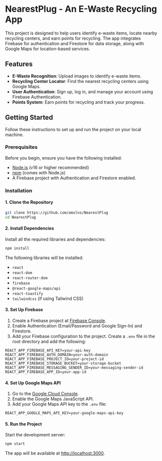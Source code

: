 # NearestPlug - An E-Waste Recycling App

This project is designed to help users identify e-waste items, locate nearby recycling centers, and earn points for recycling. The app integrates Firebase for authentication and Firestore for data storage, along with Google Maps for location-based services.

## Features

- **E-Waste Recognition**: Upload images to identify e-waste items.
- **Recycling Center Locator**: Find the nearest recycling centers using Google Maps.
- **User Authentication**: Sign up, log in, and manage your account using Firebase Authentication.
- **Points System**: Earn points for recycling and track your progress.

## Getting Started

Follow these instructions to set up and run the project on your local machine.

### Prerequisites

Before you begin, ensure you have the following installed:

- [Node.js](https://nodejs.org/) (v16 or higher recommended)
- [npm](https://www.npmjs.com/) (comes with Node.js)
- A Firebase project with Authentication and Firestore enabled.

### Installation

#### 1. Clone the Repository

```bash
git clone https://github.com/amxlns/NearestPlug
cd NearestPlug
```

#### 2. Install Dependencies

Install all the required libraries and dependencies:

```bash
npm install
```

The following libraries will be installed:

- `react`
- `react-dom`
- `react-router-dom`
- `firebase`
- `@react-google-maps/api`
- `react-toastify`
- `tailwindcss` (if using Tailwind CSS)

#### 3. Set Up Firebase

1. Create a Firebase project at [Firebase Console](https://console.firebase.google.com/).
2. Enable Authentication (Email/Password and Google Sign-In) and Firestore.
3. Add your Firebase configuration to the project. Create a `.env` file in the root directory and add the following:

```env
REACT_APP_FIREBASE_API_KEY=your-api-key
REACT_APP_FIREBASE_AUTH_DOMAIN=your-auth-domain
REACT_APP_FIREBASE_PROJECT_ID=your-project-id
REACT_APP_FIREBASE_STORAGE_BUCKET=your-storage-bucket
REACT_APP_FIREBASE_MESSAGING_SENDER_ID=your-messaging-sender-id
REACT_APP_FIREBASE_APP_ID=your-app-id
```

#### 4. Set Up Google Maps API

1. Go to the [Google Cloud Console](https://console.cloud.google.com/).
2. Enable the Google Maps JavaScript API.
3. Add your Google Maps API key to the `.env` file:

```env
REACT_APP_GOOGLE_MAPS_API_KEY=your-google-maps-api-key
```

#### 5. Run the Project

Start the development server:

```bash
npm start
```

The app will be available at [http://localhost:3000](http://localhost:3000).
